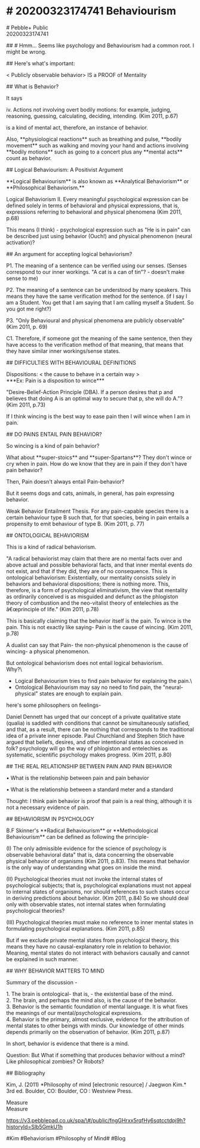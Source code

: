 # \# 20200323174741 Behaviourism

\# Pebble+ Public\
20200323174741

\#\# \# Hmm... Seems like psychology and Behaviourism had a common root. I might be wrong.

\#\# Here's what's important:

\< Publicly observable behavior\> IS a PROOF of Mentality

\#\# What is Behavior?

It says

iv\. Actions not involving overt bodily motions: for example, judging, reasoning, guessing, calculating, deciding, intending. (Kim 2011, p.67)

is a kind of mental act, therefore, an instance of behavior.

Also, \*\*physiological reactions\*\* such as breathing and pulse, \*\*bodily movement\*\* such as walking and moving your hand and actions involving \*\*bodily motions\*\* such as going to a concert plus any \*\*mental acts\*\* count as behavior.

\#\# Logical Behaviourism: A Positivist Argument

\*\*Logical Behaviourism\*\* is also known as \*\*Analytical Behaviorism\*\* or \*\*Philosophical Behaviorism.\*\*

Logical Behaviorism II. Every meaningful psychological expression can be defined solely in terms of behavioral and physical expressions, that is, expressions referring to behavioral and physical phenomena (Kim 2011, p.68)

This means (I think) - psychological expression such as "He is in pain" can be described just using behavior (Ouch!) and physical phenomenon (neural activation)?

\#\# An argument for accepting logical behaviorism?

P1. The meaning of a sentence can be verified using our senses. (Senses correspond to our inner workings. \"A cat is a can of tin"? - doesn't make sense to me)

P2. The meaning of a sentence can be understood by many speakers. This means they have the same verification method for the sentence. (if I say I am a Student. You get that I am saying that I am calling myself a Student. So you got me right?)

P3. \"Only Behavioural and physical phenomena are publicly observable" (Kim 2011, p. 69)

C1. Therefore, if someone got the meaning of the same sentence, then they have access to the verification method of that meaning, that means that they have similar inner workings/sense states.

\#\# DIFFICULTIES WITH BEHAVIOURAL DEFINITIONS

Dispositions: \< the cause to behave in a certain way \>\
\*\*\*Ex: Pain is a disposition to wince\*\*\*

"Desire-Belief-Action Principle (DBA). If a person desires that p and believes that doing A is an optimal way to secure that p, she will do A."? (Kim 2011, p.73)

If I think wincing is the best way to ease pain then I will wince when I am in pain.

\#\# DO PAINS ENTAIL PAIN BEHAVIOR?

So wincing is a kind of pain behavior?

What about \*\*super-stoics\*\* and \*\*super-Spartans\*\*? They don't wince or cry when in pain. How do we know that they are in pain if they don't have pain behavior?

Then, Pain doesn't always entail Pain-behavior?

But it seems dogs and cats, animals, in general, has pain expressing behavior.

Weak Behavior Entailment Thesis. For any pain-capable species there is a certain behaviour type B such that, for that species, being in pain entails a propensity to emit behaviour of type B. (Kim 2011, p. 77)

\#\# ONTOLOGICAL BEHAVIORISM

This is a kind of radical behaviorism.

"A radical behaviorist may claim that there are no mental facts over and above actual and possible behavioral facts, and that inner mental events do not exist, and that if they did, they are of no consequence. This is ontological behaviorism: Existentially, our mentality consists solely in behaviors and behavioral dispositions; there is nothing more. This, therefore, is a form of psychological eliminativism, the view that mentality as ordinarily conceived is as misguided and defunct as the phlogiston theory of combustion and the neo-vitalist theory of entelechies as the â€œprinciple of life." (Kim 2011, p.78)

This is basically claiming that the behavior itself is the pain. To wince is the pain. This is not exactly like saying- Pain is the cause of wincing. (Kim 2011, p.78)

A dualist can say that Pain- the non-physical phenomenon is the cause of wincing- a physical phenomenon.

But ontological behaviorism does not entail logical behaviorism.\
Why?\
- Logical Behaviourism tries to find pain behavior for explaining the pain.\
- Ontological Behaviourism may say no need to find pain, the \"neural-physical\" states are enough to explain pain.

here's some philosophers on feelings-

Daniel Dennett has urged that our concept of a private qualitative state (qualia) is saddled with conditions that cannot be simultaneously satisfied, and that, as a result, there can be nothing that corresponds to the traditional idea of a private inner episode. Paul Churchland and Stephen Stich have argued that beliefs, desires, and other intentional states as conceived in folk? psychology will go the way of phlogiston and entelechies as systematic, scientific psychology makes progress. (Kim 2011, p.80)

\#\# THE REAL RELATIONSHIP BETWEEN PAIN AND PAIN BEHAVIOR

• What is the relationship between pain and pain behavior

• What is the relationship between a standard meter and a standard

Thought: I think pain behavior is proof that pain is a real thing, although it is not a necessary evidence of pain.

\#\# BEHAVIORISM IN PSYCHOLOGY

B.F Skinner's \*\*Radical Behaviourism\*\* or \*\*Methodological Behaviourism\*\* can be defined as following the principle-

\(I\) The only admissible evidence for the science of psychology is observable behavioral data" that is, data concerning the observable physical behavior of organisms (Kim 2011, p.83). This means that behavior is the only way of understanding what goes on inside the mind.

\(II\) Psychological theories must not invoke the internal states of psychological subjects; that is, psychological explanations must not appeal to internal states of organisms, nor should references to such states occur in deriving predictions about behavior. (Kim 2011, p.84) So we should deal only with observable states, not internal states when formulating psychological theories?

\(III\) Psychological theories must make no reference to inner mental states in formulating psychological explanations. (Kim 2011, p.85)

But if we exclude private mental states from psychological theory, this means they have no causal-explanatory role in relation to behavior. Meaning, mental states do not interact with behaviors causally and cannot be explained in such manner.

\#\# WHY BEHAVIOR MATTERS TO MIND

Summary of the discussion -

1\. The brain is ontological- that is, - the existential base of the mind.\
2. The brain, and perhaps the mind also, is the cause of the behavior.\
3. Behavior is the semantic foundation of mental language. It is what fixes the meanings of our mental/psychological expressions.\
4. Behavior is the primary, almost exclusive, evidence for the attribution of mental states to other beings with minds. Our knowledge of other minds depends primarily on the observation of behavior. (Kim 2011, p.87)

In short, behavior is evidence that there is a mind.

Question: But What if something that produces behavior without a mind? Like philosophical zombies? Or Robots?

\#\# Bibliography

Kim, J. (2011) \*Philosophy of mind \[electronic resource\] / Jaegwon Kim.\* 3rd ed. Boulder, CO: Boulder, CO : Westview Press.

Measure\
Measure

https://v3.pebblepad.co.uk/spa/\#/public/fngGHrxx5rqfHy6sqtcctdpj9h?historyId=Slb5GmkU1h

\#Kim \#Behaviorism \#Philosophy of Mind\# \#Blog
